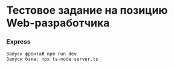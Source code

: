 # Тестовое задание на позицию Web-разработчика

### Express

```
Запуск фронтаЖ npm run dev
Запуск бэка: npx ts-node server.ts

```